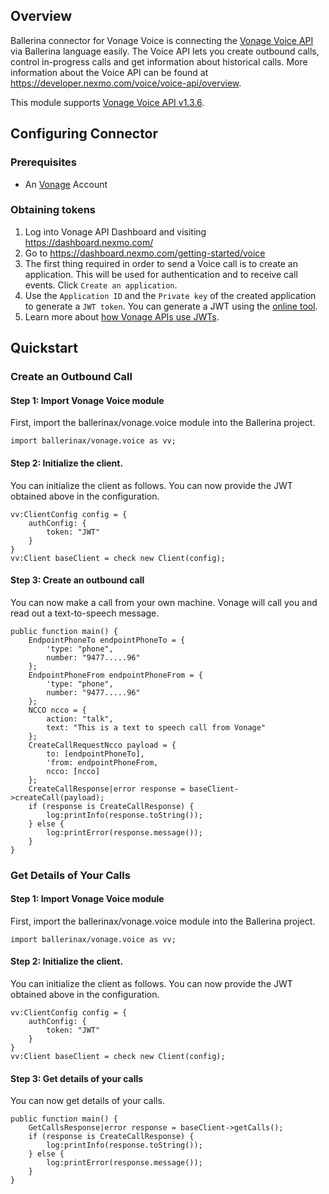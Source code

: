 ## Overview
Ballerina connector for Vonage Voice is connecting the [Vonage Voice API](https://nexmo-api-specification.herokuapp.com/api/voice) via Ballerina language easily. The Voice API lets you create outbound calls, control in-progress calls and get information about historical calls. More information about the Voice API can be found at https://developer.nexmo.com/voice/voice-api/overview.

This module supports [Vonage Voice API v1.3.6](https://nexmo-api-specification.herokuapp.com/api/voice).

## Configuring Connector

### Prerequisites
- An [Vonage](https://www.vonage.com/) Account

### Obtaining tokens
1. Log into Vonage API Dashboard and visiting https://dashboard.nexmo.com/
2. Go to https://dashboard.nexmo.com/getting-started/voice
3. The first thing required in order to send a Voice call is to create an application. This will be used for authentication and to receive call events. Click `Create an application`.
4. Use the `Application ID` and the `Private key` of the created application to generate a `JWT token`. You can generate a JWT using the [online tool](https://developer.nexmo.com/jwt).
5.  Learn more about [how Vonage APIs use JWTs](https://developer.nexmo.com/concepts/guides/authentication#jwts).
 
## Quickstart

### Create an Outbound Call

#### Step 1: Import Vonage Voice module
First, import the ballerinax/vonage.voice module into the Ballerina project.
```ballerina
import ballerinax/vonage.voice as vv;
```
#### Step 2: Initialize the client.
You can initialize the client as follows. You can now provide the JWT obtained above in the configuration.
```ballerina
vv:ClientConfig config = {
    authConfig: {
        token: "JWT"
    }
}
vv:Client baseClient = check new Client(config);
```
#### Step 3: Create an outbound call
You can now make a call from your own machine. Vonage will call you and read out a text-to-speech message.
```ballerina
public function main() {
    EndpointPhoneTo endpointPhoneTo = {
        'type: "phone", 
        number: "9477.....96"
    };
    EndpointPhoneFrom endpointPhoneFrom = {
        'type: "phone", 
        number: "9477.....96"
    };
    NCCO ncco = {
        action: "talk",
        text: "This is a text to speech call from Vonage"
    };
    CreateCallRequestNcco payload = {
        to: [endpointPhoneTo],
        'from: endpointPhoneFrom,
        ncco: [ncco]
    };
    CreateCallResponse|error response = baseClient->createCall(payload);
    if (response is CreateCallResponse) {
        log:printInfo(response.toString());
    } else {
        log:printError(response.message());
    }
}
``` 

### Get Details of Your Calls

#### Step 1: Import Vonage Voice module
First, import the ballerinax/vonage.voice module into the Ballerina project.
```ballerina
import ballerinax/vonage.voice as vv;
```
#### Step 2: Initialize the client.
You can initialize the client as follows. You can now provide the JWT obtained above in the configuration.
```ballerina
vv:ClientConfig config = {
    authConfig: {
        token: "JWT"
    }
}
vv:Client baseClient = check new Client(config);
```
#### Step 3: Get details of your calls
You can now get details of your calls.
```ballerina
public function main() {
    GetCallsResponse|error response = baseClient->getCalls();
    if (response is CreateCallResponse) {
        log:printInfo(response.toString());
    } else {
        log:printError(response.message());
    }
}
``` 
